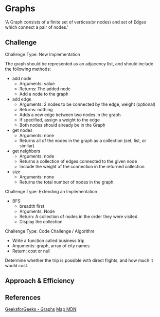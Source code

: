 # Graphs
'A Graph consists of a finite set of vertices(or nodes) and set of Edges which connect a pair of nodes.'

## Challenge

Challenge Type: New Implementation

The graph should be represented as an adjacency list, and should include the following methods:

- add node
  - Arguments: value
  - Returns: The added node
  - Add a node to the graph
- add edge
  - Arguments: 2 nodes to be connected by the edge, weight (optional)
  - Returns: nothing
  - Adds a new edge between two nodes in the graph
  - If specified, assign a weight to the edge
  - Both nodes should already be in the Graph
- get nodes
  - Arguments: none
  - Returns all of the nodes in the graph as a collection (set, list, or similar)
- get neighbors
  - Arguments: node
  - Returns a collection of edges connected to the given node
  - Include the weight of the connection in the returned collection
- size
  - Arguments: none
  - Returns the total number of nodes in the graph

Challenge Type: Extending an Implementation

- BFS
  - breadth first
  - Arguments: Node
  - Return: A collection of nodes in the order they were visited.
  - Display the collection

Challenge Type: Code Challenge / Algorithm

- Write a function called business trip
- Arguments: graph, array of city names
- Return: cost or null

Determine whether the trip is possible with direct flights, and how much it would cost.

## Approach & Efficiency
<!-- What approach did you take? Why? What is the Big O space/time for this approach? -->

## References
[GeeksforGeeks - Graphs](https://www.geeksforgeeks.org/graph-data-structure-and-algorithms/)
[Map MDN](https://developer.mozilla.org/en-US/docs/Web/JavaScript/Reference/Global_Objects/Map)
